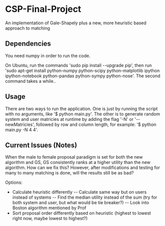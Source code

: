 # CSP-Final-Project
An implementation of Gale-Shapely plus a new, more heuristic based approach to matching

## Dependencies

You need numpy in order to run the code.

On Ubuntu, run the commands 'sudo pip install --upgrade pip', then run 'sudo apt-get install python-numpy python-scipy python-matplotlib ipython ipython-notebook python-pandas python-sympy python-nose'.  The second command takes a while..

## Usage 

There are two ways to run the application.  One is just by running the script with no arguments, like '$ python main.py'.  The other is to generate random system and user matricies at runtime by adding the flag '-N' or '--newMatricies', followed by row and column length, for example: '$ python main.py -N 4 4'.

## Current Issues (Notes)

When the male to female proposal paradigm is set for both the new algorithm and GS, GS consistently ranks at a higher utility than the new algorithm.  How can we fix this? However, after modifications and testing for many to many matching is done, will the results still be as bad?

Options:
- Calculate heuristic differently
	-- Calculate same way but on users instead of systems
	-- Find the median utility instead of the sum (try for both system and user, but what would be tie breaker?)
	-- Look into Boston algorithm mentioned by Prof
- Sort proposal order differently based on heuristic (highest to lowest right now, maybe lowest to highest?)
